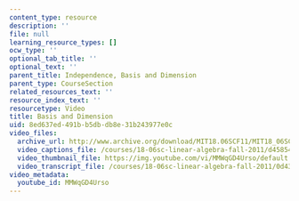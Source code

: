 ```yaml
---
content_type: resource
description: ''
file: null
learning_resource_types: []
ocw_type: ''
optional_tab_title: ''
optional_text: ''
parent_title: Independence, Basis and Dimension
parent_type: CourseSection
related_resources_text: ''
resource_index_text: ''
resourcetype: Video
title: Basis and Dimension
uid: 8ed637ed-491b-b5db-db8e-31b243977e0c
video_files:
  archive_url: http://www.archive.org/download/MIT18.06SCF11/MIT18_06SC_110526_A2_300k.mp4
  video_captions_file: /courses/18-06sc-linear-algebra-fall-2011/d458540879f45dc6812513b79cc0ab25_MMWqGD4Urso.vtt
  video_thumbnail_file: https://img.youtube.com/vi/MMWqGD4Urso/default.jpg
  video_transcript_file: /courses/18-06sc-linear-algebra-fall-2011/0d432adcd7958f5dbedecccd20ec1efc_MMWqGD4Urso.pdf
video_metadata:
  youtube_id: MMWqGD4Urso
---
```

